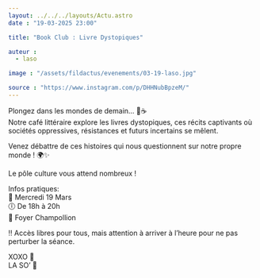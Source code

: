 ```yaml
---
layout: ../../../layouts/Actu.astro
date : "19-03-2025 23:00"

title: "Book Club : Livre Dystopiques"

auteur :
  - laso

image : "/assets/fildactus/evenements/03-19-laso.jpg"

source : "https://www.instagram.com/p/DHHNubBpzeM/"
---
```


Plongez dans les mondes de demain… 📖☕  
Notre café littéraire explore les livres dystopiques, ces récits captivants où sociétés oppressives, résistances et futurs incertains se mêlent.

Venez débattre de ces histoires qui nous questionnent sur notre propre monde ! 🌍✨

Le pôle culture vous attend nombreux !

Infos pratiques:  
📆 Mercredi 19 Mars  
🕕 De 18h à 20h  
📍 Foyer Champollion

‼️ Accès libres pour tous, mais attention à arriver à l’heure pour ne pas perturber la séance.

XOXO 💋  
LA SO’ 💛